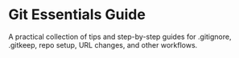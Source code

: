 # Git Essentials Guide

A practical collection of tips and step-by-step guides for .gitignore, .gitkeep, repo setup, URL changes, and other workflows.
